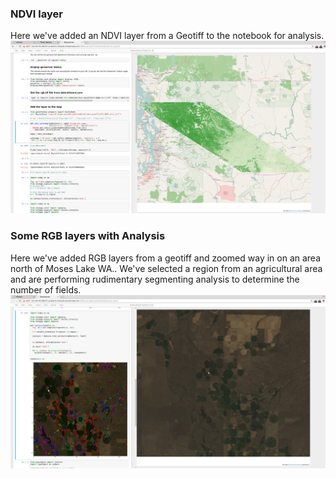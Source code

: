 ### NDVI layer 
Here we've added an NDVI layer from a Geotiff to the notebook for analysis.
![ndvi](ndvi.png)


### Some RGB layers with Analysis
Here we've added RGB layers from a geotiff and zoomed way in on an area north of Moses Lake WA.. We've selected a region from an agricultural area and are performing rudimentary segmenting analysis to determine the number of fields.
![contour](contour.png)
